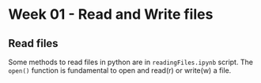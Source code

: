 # Week 01 - Read and Write files

## Read files
Some methods to read files in python are in `readingFiles.ipynb` script. The `open()` function is fundamental to open and read(r) or write(w) a file.
